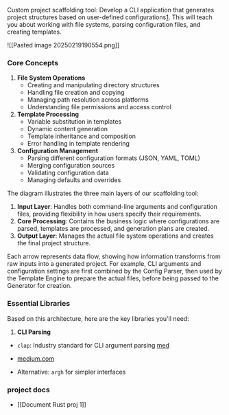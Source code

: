 Custom project scaffolding tool: Develop a CLI application that generates project structures based on user-defined configurations[1](https://practice.course.rs/elegant-code-base.html). This will teach you about working with file systems, parsing configuration files, and creating templates.


![[Pasted image 20250219190554.png]]


### Core Concepts

1. **File System Operations**
    - Creating and manipulating directory structures
    - Handling file creation and copying
    - Managing path resolution across platforms
    - Understanding file permissions and access control
2. **Template Processing**
    - Variable substitution in templates
    - Dynamic content generation
    - Template inheritance and composition
    - Error handling in template rendering
3. **Configuration Management**
    - Parsing different configuration formats (JSON, YAML, TOML)
    - Merging configuration sources
    - Validating configuration data
    - Managing defaults and overrides

The diagram illustrates the three main layers of our scaffolding tool:

1. **Input Layer**: Handles both command-line arguments and configuration files, providing flexibility in how users specify their requirements.
2. **Core Processing**: Contains the business logic where configurations are parsed, templates are processed, and generation plans are created.
3. **Output Layer**: Manages the actual file system operations and creates the final project structure.

Each arrow represents data flow, showing how information transforms from raw inputs into a generated project. For example, CLI arguments and configuration settings are first combined by the Config Parser, then used by the Template Engine to prepare the actual files, before being passed to the Generator for creation.


### Essential Libraries

Based on this architecture, here are the key libraries you'll need:

1. **CLI Parsing**
- `clap`: Industry standard for CLI argument parsing [med](https://medium.com/better-programming/building-cli-apps-in-rust-what-you-should-consider-99cdcc67710c)

- [medium.com](https://medium.com/better-programming/building-cli-apps-in-rust-what-you-should-consider-99cdcc67710c)
- Alternative: `argh` for simpler interfaces



### project docs

- [[Document Rust proj 1]] 